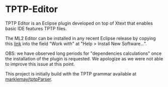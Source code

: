 # TPTP-Editor
TPTP Editor is an Eclipse plugin developed on top of Xtext that enables basic IDE features TPTP files.

The ML2 Editor can be installed in any recent Eclipse release by copying this [link](https://raw.githubusercontent.com/claudenirmf/TPTP-Editor/release-branch/it.unibz.inf.tptp.parent/it.unibz.inf.tptp.repository/manually-generated-repository) into the field "Work with" at "Help > Install New Software...".

OBS: we have observed long periods for "dependencies calculations" once the installation of the plugin is requested. We apologize as we were not able to improve this issue at this point.

This project is initially build with the TPTP grammar available at [marklemay/tptpParser](https://github.com/marklemay/tptpParser/tree/master/com.theoremsandstuff.tptp.parser).
